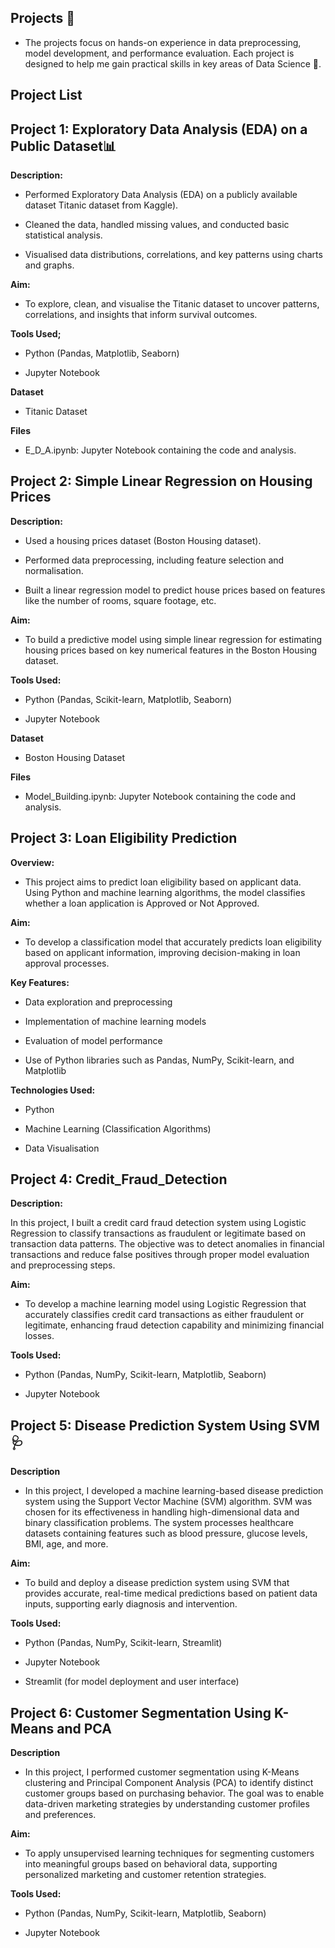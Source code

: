## Projects 🚀

 - The projects focus on hands-on experience in data preprocessing, model development, and performance evaluation. Each project is designed to help me gain practical skills in key areas of Data Science 🤖.

## Project List

## Project 1: Exploratory Data Analysis (EDA) on a Public Dataset📊

**Description:**

- Performed Exploratory Data Analysis (EDA) on a publicly available dataset Titanic dataset from Kaggle).

- Cleaned the data, handled missing values, and conducted basic statistical analysis.

- Visualised data distributions, correlations, and key patterns using charts and graphs.

**Aim:**


- To explore, clean, and visualise the Titanic dataset to uncover patterns, correlations, and insights that inform survival outcomes.

**Tools Used;**

- Python (Pandas, Matplotlib, Seaborn)

- Jupyter Notebook

**Dataset**

- Titanic Dataset

**Files**

- E_D_A.ipynb: Jupyter Notebook containing the code and analysis.




## Project 2: Simple Linear Regression on Housing Prices

**Description:**

- Used a housing prices dataset (Boston Housing dataset).

- Performed data preprocessing, including feature selection and normalisation.

- Built a linear regression model to predict house prices based on features like the number of rooms, square footage, etc.

**Aim:**


- To build a predictive model using simple linear regression for estimating housing prices based on key numerical features in the Boston Housing dataset.

**Tools Used:**

- Python (Pandas, Scikit-learn, Matplotlib, Seaborn)

- Jupyter Notebook

**Dataset**

- Boston Housing Dataset

**Files**

- Model_Building.ipynb: Jupyter Notebook containing the code and analysis.


## Project 3: Loan Eligibility Prediction

**Overview:**

- This project aims to predict loan eligibility based on applicant data. Using Python and machine learning algorithms, the model classifies whether a loan application is Approved or Not Approved.

**Aim:**


- To develop a classification model that accurately predicts loan eligibility based on applicant information, improving decision-making in loan approval processes.

**Key Features:**

- Data exploration and preprocessing

- Implementation of machine learning models

- Evaluation of model performance

- Use of Python libraries such as Pandas, NumPy, Scikit-learn, and Matplotlib

**Technologies Used:**

- Python

- Machine Learning (Classification Algorithms)

- Data Visualisation



## Project 4: Credit_Fraud_Detection


**Description:**


In this project, I built a credit card fraud detection system using Logistic Regression to classify transactions as fraudulent or legitimate based on transaction data patterns. The objective was to detect anomalies in financial transactions and reduce false positives through proper model evaluation and preprocessing steps.

**Aim:**


- To develop a machine learning model using Logistic Regression that accurately classifies credit card transactions as either fraudulent or legitimate, enhancing fraud detection capability and minimizing financial losses.

**Tools Used:**


- Python (Pandas, NumPy, Scikit-learn, Matplotlib, Seaborn)

- Jupyter Notebook



## Project 5: Disease Prediction System Using SVM 🩺


**Description**


- In this project, I developed a machine learning-based disease prediction system using the Support Vector Machine (SVM) algorithm. SVM was chosen for its effectiveness in handling high-dimensional data and binary classification problems. The system processes healthcare datasets containing features such as blood pressure, glucose levels, BMI, age, and more.


**Aim:**


- To build and deploy a disease prediction system using SVM that provides accurate, real-time medical predictions based on patient data inputs, supporting early diagnosis and intervention.

**Tools Used:**


- Python (Pandas, NumPy, Scikit-learn, Streamlit)

- Jupyter Notebook

- Streamlit (for model deployment and user interface)




## Project 6: Customer Segmentation Using K-Means and PCA



**Description**


- In this project, I performed customer segmentation using K-Means clustering and Principal Component Analysis (PCA) to identify distinct customer groups based on purchasing behavior. The goal was to enable data-driven marketing strategies by understanding customer profiles and preferences.


**Aim:**


- To apply unsupervised learning techniques for segmenting customers into meaningful groups based on behavioral data, supporting personalized marketing and customer retention strategies.

**Tools Used:**

- Python (Pandas, NumPy, Scikit-learn, Matplotlib, Seaborn)

- Jupyter Notebook



